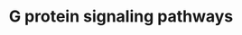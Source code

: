 ---
annotations:
- type: Pathway Ontology
  value: G protein mediated signaling pathway
authors:
- MaintBot
- Thomas
- Christine Chichester
- Eweitz
description: 'G proteins, short for guanine nucleotide-binding proteins, are a family
  of proteins involved in second messenger cascades. G proteins are so called because
  they function as "molecular switches". They alternate from ''inactive'' guanosine
  diphosphate (GDP) to ''active'' guanosine triphosphate (GTP), which is a binding
  state, and which proceeds to regulate downstream cell processes.  Source: [[wikipedia:G_protein|Wikipedia]]'
last-edited: 2021-05-15
organisms:
- Danio rerio
redirect_from:
- /index.php/Pathway:WP1371
- /instance/WP1371
schema-jsonld:
- '@context': https://schema.org/
  '@id': https://wikipathways.github.io/pathways/WP1371.html
  '@type': Dataset
  creator:
    '@type': Organization
    name: WikiPathways
  description: 'G proteins, short for guanine nucleotide-binding proteins, are a family
    of proteins involved in second messenger cascades. G proteins are so called because
    they function as "molecular switches". They alternate from ''inactive'' guanosine
    diphosphate (GDP) to ''active'' guanosine triphosphate (GTP), which is a binding
    state, and which proceeds to regulate downstream cell processes.  Source: [[wikipedia:G_protein|Wikipedia]]'
  keywords:
  - AKAP8
  - LOC796780
  - LOC100003514
  - DKEYP-60A7.2
  - gng12
  - si:dkey-197m14.4
  - LOC100151215
  - AKAP5
  - AKAP3
  - gnao1a
  - gng5
  - akap12
  - CALM1
  - zgc:91856
  - ADCY4
  - zgc:158799
  - PRKAR2B
  - LOC100002625
  - gngt1
  - gnai1
  - PRKCQ
  - CH211-220F13.4
  - prkcb1
  - LOC571011
  - adcy2b
  - prkce
  - GNB1
  - zgc:92704
  - PPP3CA
  - AKAP7
  - LOC100149498
  - gnai3
  - zgc:92392
  - HRAS
  - LOC795659
  - AKAP9
  - prkci
  - Ca2+
  - CH73-270F14.2
  - gng3
  - plcb3
  - LOC564915
  - ADCY9
  - LOC569499
  - LOC100006640
  - IP3
  - LOC572061
  - LOC557353
  - LOC565706
  - zgc:158458
  - GNA15
  - DAG
  - LOC571825
  - gnb5
  - PRKCD
  - gnai2
  - prkar2aa
  - LOC557337
  - zgc:153713
  - PDE1B
  - AKAP4
  - wu:fi40d09
  - gna12
  - slc9a1
  - ADCY6
  - rras
  - kras
  - LOC100148685
  - PPP3CC
  - zgc:153624
  - nras
  - prkacb
  - zgc:172124
  - LOC100000320
  - LOC556160
  - zgc:112145
  - gngt2
  - cAMP
  - gnb2
  - LOC792687
  - DKEY-190G11.2
  - gng7
  - LOC564465
  - AKAP2
  - zgc:101761
  - LOC557123
  - akap1b
  - gna13a
  - PDE7B
  - prkcz
  - LOC558595
  - GNG11
  - GNB3
  - ARHGEF1
  - LOC568726
  - LOC100149388
  license: CC0
  name: G protein signaling pathways
seo: CreativeWork
title: G protein signaling pathways
wpid: WP1371
---
